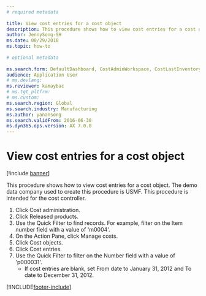 ```yaml
--- 
# required metadata 
 
title: View cost entries for a cost object
description: This procedure shows how to view cost entries for a cost object. 
author: JennySong-SH
ms.date: 08/29/2018
ms.topic: how-to 
 
# optional metadata 
 
ms.search.form: DefaultDashboard, CostAdminWorkspace, CostLastInventoryCloseCard, CostLastBackflushCostingCard, CostStatementCacheCard, CostReleasedProductsMissingCostingDataFormPart, CostCalculationPeriodTopVariancesChartFormPart, EcoResProductDetailsExtended, InventCostOnhandItem, InventValueTrans   
audience: Application User 
# ms.devlang:  
ms.reviewer: kamaybac
# ms.tgt_pltfrm:  
# ms.custom:  
ms.search.region: Global
ms.search.industry: Manufacturing
ms.author: yanansong
ms.search.validFrom: 2016-06-30 
ms.dyn365.ops.version: AX 7.0.0 
---
```

# View cost entries for a cost object

[!include [banner](../../includes/banner.md)]

This procedure shows how to view cost entries for a cost object. The demo data company used to create this procedure is USMF. This procedure is intended for the cost controller.

1. Click Cost administration.
2. Click Released products.
3. Use the Quick Filter to find records. For example, filter on the Item number field with a value of 'm0004'.
4. On the Action Pane, click Manage costs.
5. Click Cost objects.
6. Click Cost entries.
7. Use the Quick Filter to filter on the Number field with a value of 'p000031'.
    * If cost entries are blank, set From date to January 31, 2012 and To date to December 31, 2012.  



[!INCLUDE[footer-include](../../../includes/footer-banner.md)]